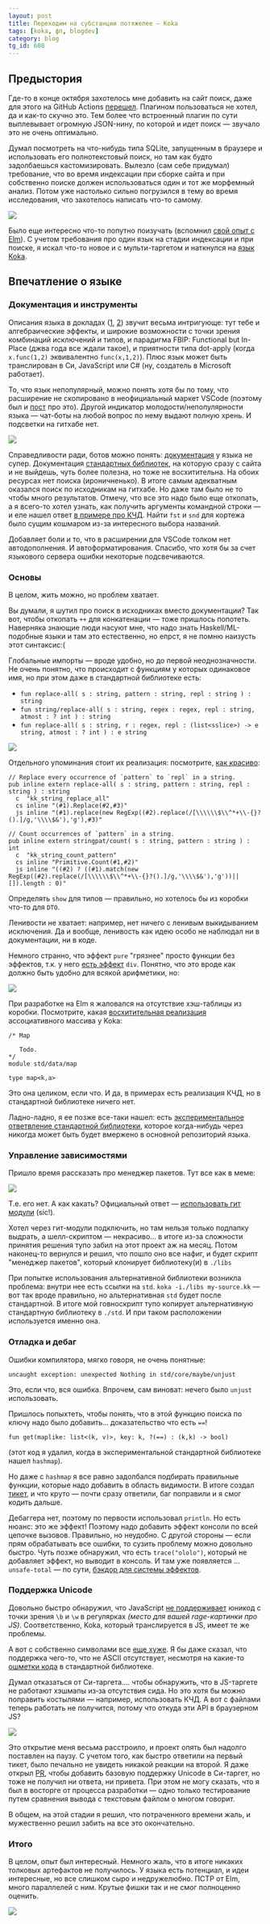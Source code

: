 ```yaml
---
layout: post
title: Переходим на субстанции потяжелее — Koka
tags: [koka, фп, blogdev]
category: blog
tg_id: 608
---
```

## Предыстория
 
Где-то в конце октября захотелось мне добавить на сайт поиск, даже для этого на GitHub Actions [перешел](/2024/10/29/migrate-gh-pages-to-actions.html). 
Плагином пользоваться не хотел, да и как-то скучно это. 
Тем более что встроенный плагин по сути выплевывает огромную JSON-нину, по которой и идет поиск — звучало это не очень оптимально.

Думал посмотреть на что-нибудь типа SQLite, запущенным в браузере и использовать его полнотекстовый поиск, но там как будто задолбаешься кастомизировать.
Вылезло (сам себе придумал) требование, что во время индексации при сборке сайта и при собственно поиске должен использоваться один и тот же морфемный анализ.
Потом уже настолько сильно погрузился в тему во время исследования, что захотелось написать что-то самому.

![](/assets/images/blog-development.png)

Было еще интересно что-то попутно поизучать (вспомнил [свой опыт с Elm](/2022/03/07/profunctor-rating-elm.html)).
С учетом требования про один язык на стадии индексации и при поиске, я искал что-то новое и с мульти-таргетом и наткнулся на [язык Koka](https://koka-lang.github.io).

## Впечатление о языке

### Документация и инструменты

Описания языка в докладах ([1](https://www.youtube.com/watch?v=A8dpmhXdjyw), [2](https://www.youtube.com/watch?v=6OFhD_mHtKA)) звучит весьма интригующе: тут тебе и алгебраические эффекты, и широкие возможности с точки зрения комбинаций исключений и типов, и парадигма FBIP: Functional but In-Place (джва года все ждали такое), и приятности типа dot-apply (когда `x.func(1,2)` эквивалентно `func(x,1,2)`). 
Плюс язык может быть транслирован в Си, JavaScript или C# (ну, создатель в Microsoft работает).

То, что язык непопулярный, можно понять хотя бы по тому, что расширение не скопировано в неофициальный маркет VSCode (поэтому был и [пост](/2024/11/12/vscodium.html) про это).
Другой индикатор молодости/непопулярности языка — чат-боты на любой вопрос по нему выдают полную хрень.
И подсветки на гитхабе нет.

![](/assets/images/koka-perfection.png)

Справедливости ради, ботов можно понять: [документация](https://koka-lang.github.io/koka/doc/book.html) у языка не супер.
Документация [стандартных библиотек](https://koka-lang.github.io/koka/doc/toc.html), на которую сразу с сайта и не выйдешь, чуть более полезна, но тоже не восхитительна.
На обоих ресурсах нет поиска (ироничненько).
В итоге самым адекватным оказался поиск по исходникам на гитхабе. 
Но даже там было не то чтобы много результатов.
Отмечу, что все это надо было еще откопать, а я всего-то хотел узнать, как получить аргументы командной строки — и еле нашел ответ [в примере про КЧД](https://github.com/koka-lang/koka/blob/89f4664bcd3e274a9922bceb17fa5c89112ff3ec/samples/basic/rbtree.kk#L108).
Найти `fst` и `snd` для кортежа было сущим кошмаром из-за интересного выбора названий.

Добавляет боли и то, что в расширении для VSCode толком нет автодополнения. 
И автоформатирования.
Спасибо, что хотя бы за счет языкового сервера ошибки некоторые подсвечиваются.

### Основы

В целом, жить можно, но проблем хватает.

Вы думали, я шутил про поиск в исходниках вместо документации? 
Так вот, чтобы откопать `++` для конкатенации — тоже пришлось попотеть. 
Наверняка знающие люди насуют мне, что надо знать Haskell/ML-подобные языки и там это естественно, но епрст, я не помню наизусть этот синтаксис:(

Глобальные импорты — вроде удобно, но до первой неоднозначности.
Не очень понятно, что происходит с функциям у которых одинаковое имя, но при этом даже в стандартной библиотеке есть:
* `fun replace-all( s : string, pattern : string, repl : string ) : string`
* `fun string/replace-all( s : string, regex : regex, repl : string, atmost : ? int ) : string`
* `fun replace-all( s : string, r : regex, repl : (list<sslice>) -> e string, atmost : ? int ) : e string`

![](/assets/images/spidey-similar.png)

Отдельного упоминания стоит их реализация: посмотрите, [как красиво](https://koka-lang.github.io/koka/doc/std_core_string-source.html#replace_all):
```koka
// Replace every occurrence of `pattern` to `repl` in a string.
pub inline extern replace-all( s : string, pattern : string, repl : string ) : string
  c  "kk_string_replace_all"
  cs inline "(#1).Replace(#2,#3)"
  js inline "(#1).replace(new RegExp((#2).replace(/[\\\\\\$\\^*+\\-{}?().]/g,'\\\\$&'),'g'),#3)"

// Count occurrences of `pattern` in a string.
pub inline extern stringpat/count( s : string, pattern : string ) : int
  c  "kk_string_count_pattern"
  cs inline "Primitive.Count(#1,#2)"
  js inline "((#2) ? ((#1).match(new RegExp((#2).replace(/[\\\\\\$\\^*+\\-{}?().]/g,'\\\\$&'),'g'))||[]).length : 0)"
```

Определять `show` для типов — правильно, но хотелось бы из коробки что-то для `DTO`.

Ленивости не хватает: например, нет ничего с ленивым выкидыванием исключения.
Да и вообще, ленивость как идею особо не наблюдал ни в документации, ни в коде.

Немного странно, что эффект `pure` "грязнее" просто функции без эффектов, т.к. у него [есть эффект](https://koka-lang.github.io/koka/doc/std_core.html#type_space_pure) `div`.
Понятно, что это вроде как должно быть удобно для всякой арифметики, но:

![](/assets/images/koka-effect.png)

При разработке на Elm я жаловался на отсутствие хэш-таблицы из коробки.
Посмотрите, какая [восхитительная реализация](https://github.com/koka-lang/koka/blob/21089c158ef19dbecf0a3d934a04b8ecbff20125/lib/std/data/map.kk#L9) ассоциативного массива у Koka:
```koka
/* Map

   Todo.
*/
module std/data/map

type map<k,a>
```
Это она целиком, если что.
И да, в примерах есть реализация КЧД, но в стандартной библиотеке ничего нет.

Ладно-ладно, я ее позже все-таки нашел: есть [экспериментальное ответвление стандартной библиотеки](https://github.com/koka-community/std), которое когда-нибудь через никогда может быть будет вмержено в основной репозиторий языка.

### Управление зависимостями

Пришло время рассказать про менеджер пакетов.
Тут все как в меме:

![](/assets/images/fp_langs_package_manager.jpg)

Т.е. его нет.
А как какать?
Официальный ответ — [использовать гит модули](https://github.com/koka-lang/koka/issues/31) (sic!).

Хотел через гит-модули подключить, но там нельзя только подпапку выдрать, а шелл-скриптом — некрасиво... в итоге из-за сложности принятия решения тупо забил на этот проект аж на месяц.
Потом наконец-то вернулся и решил, что пошло оно все нафиг, и будет скрипт "менеджер пакетов", который клонирует библиотеку(и) в `./libs`

При попытке использования альтернативной библиотеки возникла проблема: внутри нее есть ссылки на `std`.
`koka -i./libs my-source.kk` — вот так вроде правильно, но альтернативная `std` будет после стандартной. 
В итоге мой говноскрипт тупо копирует альтернативную стандартную библиотеку в `./std`.
И при таком расположении используется именно она.

### Отладка и дебаг

Ошибки компилятора, мягко говоря, не очень понятные:
```
uncaught exception: unexpected Nothing in std/core/maybe/unjust
```
Это, если что, вся ошибка. 
Впрочем, сам виноват: нечего было `unjust` использовать.

Пришлось попыхтеть, чтобы понять, что в этой функцию поиска по ключу надо было добавить... доказательство что есть `==`!
```koka
fun get(maplike: list<(k, v)>, key: k, ?(==) : (k,k) -> bool) 
```
(этот код я удалил, когда в экспериментальной стандартной библиотеке нашел `hashmap`).

Но даже с `hashmap` я все равно задолбался подбирать правильные функции, которые надо добавить в область видимости. 
В итоге создал [тикет](https://github.com/koka-lang/koka/issues/613), и что круто — почти сразу ответили, баг поправили и я смог кодить дальше.

Дебаггера нет, поэтому по первости использовал `println`.
Но есть нюанс: это же эффект!
Поэтому надо добавить эффект консоли по всей цепочке вызовов.
Правильно, но неудобно.
С другой стороны — если прям обрабатывать все ошибки, то сузить проблему можно довольно быстро.
Чуть позже обнаружил, что есть `trace("ololo")`, который не добавляет эффект, но выводит в консоль. 
И там уже появляется ... `unsafe-total` — по сути, [бэкдор для системы эффектов](https://koka-lang.github.io/koka/doc/std_core_unsafe.html#unsafe_total).

### Поддержка Unicode

Довольно быстро обнаружил, что JavaScript [не поддерживает](https://stackoverflow.com/questions/10590098/javascript-regexp-word-boundaries-unicode-characters) юникод с точки зрения `\b` и `\w` в регулярках *(место для вашей rage-картинки про JS)*.
Соответственно, Koka, который транслируется в JS, имеет те же проблемы.

А вот с собственно символами все [еще хуже](https://github.com/koka-lang/koka/issues/659).
Я бы даже сказал, что поддержка чего-то, что не ASCII отсутствует, несмотря на какие-то [ошметки кода](https://github.com/koka-lang/koka/blob/dev/lib/std/text/unicode.kk) в стандартной библиотеке. 

Думал отказаться от Си-таргета.... чтобы обнаружить, что в JS-таргете не работают хэшмапы из‑за отсутствия сида.
Но это хотя бы можно поправить костылями — например, использовать КЧД.
А вот с файлами теперь работать не получится, потому что откуда эти API в браузерном JS?

![](/assets/images/harold.png)

Это открытие меня весьма расстроило, и проект опять был надолго поставлен на паузу.
С учетом того, как быстро ответили на первый тикет, было печально не увидеть никакой реакции на второй.
Я даже открыл [PR](https://github.com/koka-lang/koka/pull/674), чтобы добавить базовую поддержку Unicode в Cи-таргет, но тоже не получил ни ответа, ни привета.
При этом не могу сказать, что я был в восторге от процесса разработки — одно только тестирование путем сравнения вывода с текстовым файлом о многом говорит.

В общем, на этой стадии я решил, что потраченного времени жаль, и мужественно решил забить на все это окончательно. 

### Итого

В целом, опыт был интересный. 
Немного жаль, что в итоге никаких толковых артефактов не получилось.
У языка есть потенциал, и идеи интересные, но все слишком сыро и недружелюбно.
ПСТР от Elm, много параллелей с ним.
Крутые фишки так и не смог полноценно оценить.

![](/assets/images/koka-build-software.jpg)
